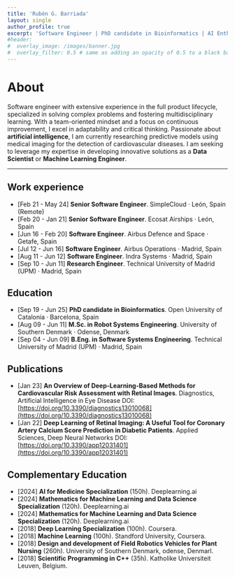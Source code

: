 ```yaml
---
title: 'Rubén G. Barriada'
layout: single
author_profile: true
excerpt: 'Software Engineer | PhD candidate in Bioinformatics | AI Enthusiast'
#header:
#  overlay_image: /images/banner.jpg
#  overlay_filter: 0.5 # same as adding an opacity of 0.5 to a black background
---
```


# About 

Software engineer with extensive experience in the full product lifecycle, specialized in solving complex problems and
fostering multidisciplinary learning. With a team-oriented mindset and a focus on continuous improvement, I excel
in adaptability and critical thinking. Passionate about **artificial intelligence**, I am currently researching predictive
models using medical imaging for the detection of cardiovascular diseases. I am seeking to leverage my expertise
in developing innovative solutions as a **Data Scientist** or **Machine Learning Engineer**.

---

## Work experience

- [Feb 21 - May 24] **Senior Software Engineer**. SimpleCloud · León, Spain (Remote)
- [Feb 20 - Jan 21] **Senior Software Engineer**. Ecosat Airships · León, Spain
- [Jun 16 - Feb 20] **Software Engineer**. Airbus Defence and Space · Getafe, Spain
- [Jul 12 - Jun 16] **Software Engineer**. Airbus Operations · Madrid, Spain
- [Aug 11 - Jun 12] **Software Engineer**. Indra Systems · Madrid, Spain
- [Sep 10 - Jun 11] **Research Engineer**. Technical University of Madrid (UPM) · Madrid, Spain

 
## Education

- [Sep 19 - Jun 25] **PhD candidate in Bioinformatics**. Open University of Catalonia · Barcelona, Spain
- [Aug 09 - Jun 11] **M.Sc. in Robot Systems Engineering**. University of Southern Denmark · Odense, Denmark
- [Sep 04 - Jun 09] **B.Eng. in Software Systems Engineering**. Technical University of Madrid (UPM) · Madrid, Spain

## Publications

- [Jan 23] **An Overview of Deep-Learning-Based Methods for Cardiovascular Risk Assessment with Retinal Images**. Diagnostics, Artificial Intelligence in Eye Disease
  DOI: [https://doi.org/10.3390/diagnostics13010068](https://doi.org/10.3390/diagnostics13010068)      
- [Jan 22] **Deep Learning of Retinal Imaging: A Useful Tool for Coronary Artery Calcium Score Prediction in Diabetic Patients**. Applied Sciences, Deep Neural Networks
  DOI: [https://doi.org/10.3390/app12031401](https://doi.org/10.3390/app12031401)
  

## Complementary Education

- [2024] **AI for Medicine Specialization** (150h). Deeplearning.ai
- [2024] **Mathematics for Machine Learning and Data Science Specialization** (120h). Deeplearning.ai
- [2024] **Mathematics for Machine Learning and Data Science Specialization** (120h). Deeplearning.ai
- [2018] **Deep Learning Specialization** (100h). Coursera.
- [2018] **Machine Learning** (100h). Standford University, Coursera.
- [2018] **Design and development of Field Robotics Vehicles for Plant Nursing** (260h). University of Southern Denmark, odense, Denmarl.
- [2018] **Scientific Programming in C++** (35h). Katholike Universiteit Leuven, Belgium.
